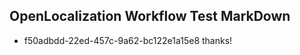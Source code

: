 ## OpenLocalization Workflow Test MarkDown
* f50adbdd-22ed-457c-9a62-bc122e1a15e8 thanks!

<!--HONumber=Oct16_HO2-->


